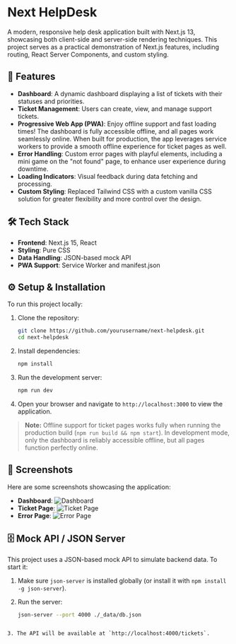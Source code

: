 # Next HelpDesk

A modern, responsive help desk application built with Next.js 13, showcasing both client-side and server-side rendering techniques. This project serves as a practical demonstration of Next.js features, including routing, React Server Components, and custom styling.

## 🚀 Features

- **Dashboard**: A dynamic dashboard displaying a list of tickets with their statuses and priorities.
- **Ticket Management**: Users can create, view, and manage support tickets.
- **Progressive Web App (PWA)**: Enjoy offline support and fast loading times! The dashboard is fully accessible offline, and all pages work seamlessly online. When built for production, the app leverages service workers to provide a smooth offline experience for ticket pages as well.
- **Error Handling**: Custom error pages with playful elements, including a mini game on the "not found" page, to enhance user experience during downtime.
- **Loading Indicators**: Visual feedback during data fetching and processing.
- **Custom Styling**: Replaced Tailwind CSS with a custom vanilla CSS solution for greater flexibility and more control over the design.

## 🛠️ Tech Stack

- **Frontend**: Next.js 15, React
- **Styling**: Pure CSS
- **Data Handling**: JSON-based mock API
- **PWA Support**: Service Worker and manifest.json

## ⚙️ Setup & Installation

To run this project locally:

1. Clone the repository:

   ```bash
   git clone https://github.com/yourusername/next-helpdesk.git
   cd next-helpdesk
   ```

2. Install dependencies:

   ```bash
   npm install
   ```

3. Run the development server:

   ```bash
   npm run dev
   ```

4. Open your browser and navigate to `http://localhost:3000` to view the application.

> **Note:** Offline support for ticket pages works fully when running the production build (`npm run build && npm start`). In development mode, only the dashboard is reliably accessible offline, but all pages function perfectly online.

## 📸 Screenshots

Here are some screenshots showcasing the application:

- **Dashboard**: ![Dashboard](/public/screenshots/dashboard.png)
- **Ticket Page**: ![Ticket Page](/screenshots/tickets.png)
- **Error Page**: ![Error Page](/public/screenshots/not-found.png)

## 🗄️ Mock API / JSON Server

This project uses a JSON-based mock API to simulate backend data. To start it:

1. Make sure `json-server` is installed globally (or install it with `npm install -g json-server`).
2. Run the server:

   ```bash
   json-server --port 4000 ./_data/db.json
````

3. The API will be available at `http://localhost:4000/tickets`.

